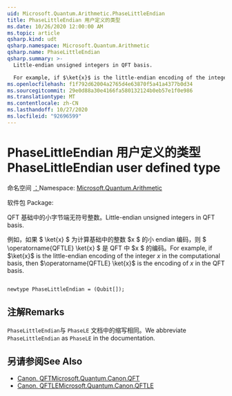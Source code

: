```yaml
---
uid: Microsoft.Quantum.Arithmetic.PhaseLittleEndian
title: PhaseLittleEndian 用户定义的类型
ms.date: 10/26/2020 12:00:00 AM
ms.topic: article
qsharp.kind: udt
qsharp.namespace: Microsoft.Quantum.Arithmetic
qsharp.name: PhaseLittleEndian
qsharp.summary: >-
  Little-endian unsigned integers in QFT basis.

  For example, if $\ket{x}$ is the little-endian encoding of the integer $x$ in the computational basis, then $\operatorname{QFTLE} \ket{x}$ is the encoding of $x$ in the QFT basis.
ms.openlocfilehash: f1f792d62004a2765d4e63870f5a41a4377b0d34
ms.sourcegitcommit: 29e0d88a30e4166fa580132124b0eb57e1f0e986
ms.translationtype: MT
ms.contentlocale: zh-CN
ms.lasthandoff: 10/27/2020
ms.locfileid: "92696599"
---
```

# <a name="phaselittleendian-user-defined-type"></a><span data-ttu-id="13fd6-102">PhaseLittleEndian 用户定义的类型</span><span class="sxs-lookup"><span data-stu-id="13fd6-102">PhaseLittleEndian user defined type</span></span>

<span data-ttu-id="13fd6-103">命名空间 [：](xref:Microsoft.Quantum.Arithmetic)</span><span class="sxs-lookup"><span data-stu-id="13fd6-103">Namespace: [Microsoft.Quantum.Arithmetic](xref:Microsoft.Quantum.Arithmetic)</span></span>

<span data-ttu-id="13fd6-104">软件包 [](https://nuget.org/packages/)</span><span class="sxs-lookup"><span data-stu-id="13fd6-104">Package: [](https://nuget.org/packages/)</span></span>


<span data-ttu-id="13fd6-105">QFT 基础中的小字节端无符号整数。</span><span class="sxs-lookup"><span data-stu-id="13fd6-105">Little-endian unsigned integers in QFT basis.</span></span>

<span data-ttu-id="13fd6-106">例如，如果 $ \ket{x} $ 为计算基础中的整数 $x $ 的小 endian 编码，则 $ \operatorname{QFTLE} \ket{x} $ 是 QFT 中 $x $ 的编码。</span><span class="sxs-lookup"><span data-stu-id="13fd6-106">For example, if $\ket{x}$ is the little-endian encoding of the integer $x$ in the computational basis, then $\operatorname{QFTLE} \ket{x}$ is the encoding of $x$ in the QFT basis.</span></span>

```qsharp

newtype PhaseLittleEndian = (Qubit[]);
```



## <a name="remarks"></a><span data-ttu-id="13fd6-107">注解</span><span class="sxs-lookup"><span data-stu-id="13fd6-107">Remarks</span></span>

<span data-ttu-id="13fd6-108">`PhaseLittleEndian`与 `PhaseLE` 文档中的缩写相同。</span><span class="sxs-lookup"><span data-stu-id="13fd6-108">We abbreviate `PhaseLittleEndian` as `PhaseLE` in the documentation.</span></span>

## <a name="see-also"></a><span data-ttu-id="13fd6-109">另请参阅</span><span class="sxs-lookup"><span data-stu-id="13fd6-109">See Also</span></span>

- [<span data-ttu-id="13fd6-110">Canon. QFT</span><span class="sxs-lookup"><span data-stu-id="13fd6-110">Microsoft.Quantum.Canon.QFT</span></span>](xref:Microsoft.Quantum.Canon.QFT)
- [<span data-ttu-id="13fd6-111">Canon. QFTLE</span><span class="sxs-lookup"><span data-stu-id="13fd6-111">Microsoft.Quantum.Canon.QFTLE</span></span>](xref:Microsoft.Quantum.Canon.QFTLE)